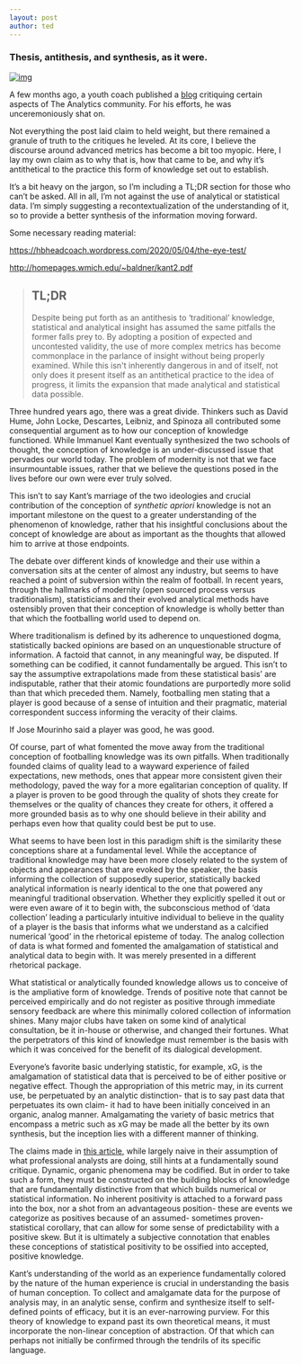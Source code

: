 ```yaml
---
layout: post
author: ted
---
```


### Thesis, antithesis, and synthesis, as it were.

[![img](https://cdn.substack.com/image/fetch/w_1456,c_limit,f_auto,q_auto:good,fl_progressive:steep/https%3A%2F%2Fbucketeer-e05bbc84-baa3-437e-9518-adb32be77984.s3.amazonaws.com%2Fpublic%2Fimages%2F2651084a-3120-4091-9a88-5283a6927e55_800x450.png)](https://cdn.substack.com/image/fetch/f_auto,q_auto:good,fl_progressive:steep/https%3A%2F%2Fbucketeer-e05bbc84-baa3-437e-9518-adb32be77984.s3.amazonaws.com%2Fpublic%2Fimages%2F2651084a-3120-4091-9a88-5283a6927e55_800x450.png)

A few months ago, a youth coach published a [blog](https://hbheadcoach.wordpress.com/2020/05/04/the-eye-test/) critiquing certain aspects of The Analytics community. For his efforts, he was unceremoniously shat on.

Not everything the post laid claim to held weight, but there remained a granule of truth to the critiques he leveled. At its core, I believe the discourse around advanced metrics has become a bit too myopic. Here, I lay my own claim as to why that is, how that came to be, and why it’s antithetical to the practice this form of knowledge set out to establish.

It’s a bit heavy on the jargon, so I’m including a TL;DR section for those who can’t be asked. All in all, I’m not against the use of analytical or statistical data. I’m simply suggesting a recontextualization of the understanding of it, so to provide a better synthesis of the information moving forward. 

Some necessary reading material: 

https://hbheadcoach.wordpress.com/2020/05/04/the-eye-test/

http://homepages.wmich.edu/~baldner/kant2.pdf

> ## TL;DR
>
> Despite being put forth as an antithesis to ‘traditional’ knowledge, statistical and analytical insight has assumed the same pitfalls the former falls prey to. By adopting a position of expected and uncontested validity, the use of more complex metrics has become commonplace in the parlance of insight without being properly examined. While this isn't inherently dangerous in and of itself, not only does it present itself as an antithetical practice to the idea of progress, it limits the expansion that made analytical and statistical data possible.

Three hundred years ago, there was a great divide. Thinkers such as David Hume, John Locke, Descartes, Leibniz, and Spinoza all contributed some consequential argument as to how our conception of knowledge functioned. While Immanuel Kant eventually synthesized the two schools of thought, the conception of knowledge is an under-discussed issue that pervades our world today. The problem of modernity is not that we face insurmountable issues, rather that we believe the questions posed in the lives before our own were ever truly solved. 

This isn’t to say Kant’s marriage of the two ideologies and crucial contribution of the conception of *synthetic apriori* knowledge is not an important milestone on the quest to a greater understanding of the phenomenon of knowledge, rather that his insightful conclusions about the concept of knowledge are about as important as the thoughts that allowed him to arrive at those endpoints.

The debate over different kinds of knowledge and their use within a conversation sits at the center of almost any industry, but seems to have reached a point of subversion within the realm of football. In recent years, through the hallmarks of modernity (open sourced process versus traditionalism), statisticians and their evolved analytical methods have ostensibly proven that their conception of knowledge is wholly better than that which the footballing world used to depend on. 

Where traditionalism is defined by its adherence to unquestioned dogma, statistically backed opinions are based on an unquestionable structure of information. A factoid that cannot, in any meaningful way, be disputed. If something can be codified, it cannot fundamentally be argued. This isn’t to say the assumptive extrapolations made from these statistical basis’ are indisputable, rather that their atomic foundations are purportedly more solid than that which preceded them. Namely, footballing men stating that a player is good because of a sense of intuition and their pragmatic, material correspondent success informing the veracity of their claims. 

If Jose Mourinho said a player was good, he was good.

Of course, part of what fomented the move away from the traditional conception of footballing knowledge was its own pitfalls. When traditionally founded claims of quality lead to a wayward experience of failed expectations, new methods, ones that appear more consistent given their methodology, paved the way for a more egalitarian conception of quality. If a player is proven to be good through the quality of shots they create for themselves or the quality of chances they create for others, it offered a more grounded basis as to why one should believe in their ability and perhaps even how that quality could best be put to use. 

What seems to have been lost in this paradigm shift is the similarity these conceptions share at a fundamental level. While the acceptance of traditional knowledge may have been more closely related to the system of objects and appearances that are evoked by the speaker, the basis informing the collection of supposedly superior, statistically backed analytical information is nearly identical to the one that powered any meaningful traditional observation. Whether they explicitly spelled it out or were even aware of it to begin with, the subconscious method of ‘data collection’ leading a particularly intuitive individual to believe in the quality of a player is the basis that informs what we understand as a calcified numerical ‘good’ in the rhetorical episteme of today. The analog collection of data is what formed and fomented the amalgamation of statistical and analytical data to begin with. It was merely presented in a different rhetorical package. 

What statistical or analytically founded knowledge allows us to conceive of is the ampliative form of knowledge. Trends of positive note that cannot be perceived empirically and do not register as positive through immediate sensory feedback are where this minimally colored collection of information shines. Many major clubs have taken on some kind of analytical consultation, be it in-house or otherwise, and changed their fortunes. What the perpetrators of this kind of knowledge must remember is the basis with which it was conceived for the benefit of its dialogical development. 

Everyone’s favorite basic underlying statistic, for example, xG, is the amalgamation of statistical data that is perceived to be of either positive or negative effect. Though the appropriation of this metric may, in its current use, be perpetuated by an analytic distinction- that is to say past data that perpetuates its own claim- it had to have been initially conceived in an organic, analog manner. Amalgamating the variety of basic metrics that encompass a metric such as xG may be made all the better by its own synthesis, but the inception lies with a different manner of thinking. 

The claims made in [this article](https://hbheadcoach.wordpress.com/2020/05/04/the-eye-test/), while largely naive in their assumption of what professional analysts are doing, still hints at a fundamentally sound critique. Dynamic, organic phenomena may be codified. But in order to take such a form, they must be constructed on the building blocks of knowledge that are fundamentally distinctive from that which builds numerical or statistical information. No inherent positivity is attached to a forward pass into the box, nor a shot from an advantageous position- these are events we categorize as positives because of an assumed- sometimes proven- statistical corollary, that can allow for some sense of predictability with a positive skew. But it is ultimately a subjective connotation that enables these conceptions of statistical positivity to be ossified into accepted, positive knowledge. 

Kant’s understanding of the world as an experience fundamentally colored by the nature of the human experience is crucial in understanding the basis of human conception. To collect and amalgamate data for the purpose of analysis may, in an analytic sense, confirm and synthesize itself to self-defined points of efficacy, but it is an ever-narrowing purview. For this theory of knowledge to expand past its own theoretical means, it must incorporate the non-linear conception of abstraction. Of that which can perhaps not initially be confirmed through the tendrils of its specific language. 